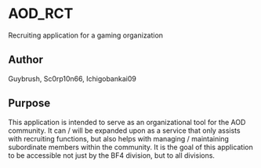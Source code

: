 # AOD_RCT
Recruiting application for a gaming organization

## Author
Guybrush, Sc0rp10n66, Ichigobankai09

## Purpose
This application is intended to serve as an organizational tool for the AOD community. It can / will be expanded upon as a service that only assists with recruiting functions, but also helps with managing / maintaining subordinate members within the community. It is the goal of this application to be accessible not just by the BF4 division, but to all divisions.
